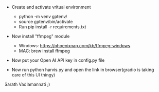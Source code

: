 - Create and activate vritual environment

  - python -m venv gptenv/
  - source gptenv/bin/activate
  - Run pip install -r requirements.txt

- Now install "ffmpeg" module

  - Windows: https://phoenixnap.com/kb/ffmpeg-windows
  - MAC: brew install ffmpeg

- Now put your Open AI API key in config.py file
- Now run python harvis.py and open the link in browser(gradio is taking care of this UI thingy)

Sarath Vadlamannati ;)

